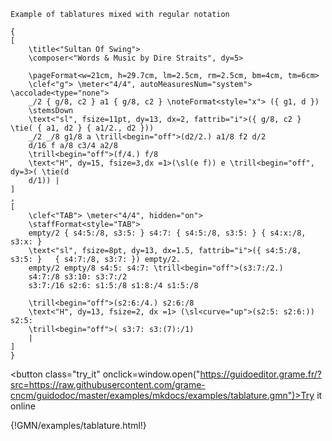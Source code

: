 
	Example of tablatures mixed with regular notation

~~~~~~
{
[
	\title<"Sultan Of Swing">
	\composer<"Words & Music by Dire Straits", dy=5>

	\pageFormat<w=21cm, h=29.7cm, lm=2.5cm, rm=2.5cm, bm=4cm, tm=6cm>
	\clef<"g"> \meter<"4/4", autoMeasuresNum="system"> \accolade<type="none">
	_/2 { g/8, c2 } a1 { g/8, c2 } \noteFormat<style="x"> ({ g1, d })
	\stemsDown	
	\text<"sl", fsize=11pt, dy=13, dx=2, fattrib="i">({ g/8, c2 } \tie( { a1, d2 } { a1/2., d2 }))
	_/2 _/8 g1/8 a \trill<begin="off">(d2/2.) a1/8 f2 d/2  
	d/16 f a/8 c3/4 a2/8
	\trill<begin="off">(f/4.) f/8 
	\text<"H", dy=15, fsize=3,dx =1>(\sl(e f)) e \trill<begin="off", dy=3>( \tie(d
	d/1)) |
]
, 
[
	\clef<"TAB"> \meter<"4/4", hidden="on">
	\staffFormat<style="TAB">
	empty/2 { s4:5:/8, s3:5: } s4:7: { s4:5:/8, s3:5: } { s4:x:/8, s3:x: }
	\text<"sl", fsize=8pt, dy=13, dx=1.5, fattrib="i">({ s4:5:/8, s3:5: }	{ s4:7:/8, s3:7: }) empty/2.
	empty/2 empty/8 s4:5: s4:7: \trill<begin="off">(s3:7:/2.)
	s4:7:/8 s3:10: s3:7:/2
	s3:7:/16 s2:6: s1:5:/8 s1:8:/4 s1:5:/8

	\trill<begin="off">(s2:6:/4.) s2:6:/8 
	\text<"H", dy=13, fsize=2, dx =1> (\sl<curve="up">(s2:5: s2:6:)) s2:5: 
	\trill<begin="off">( s3:7: s3:(7):/1)
	|
]
}
~~~~~~


<button class="try_it" onclick=window.open("https://guidoeditor.grame.fr/?src=https://raw.githubusercontent.com/grame-cncm/guidodoc/master/examples/mkdocs/examples/tablature.gmn")>Try it online</button>

{!GMN/examples/tablature.html!}


